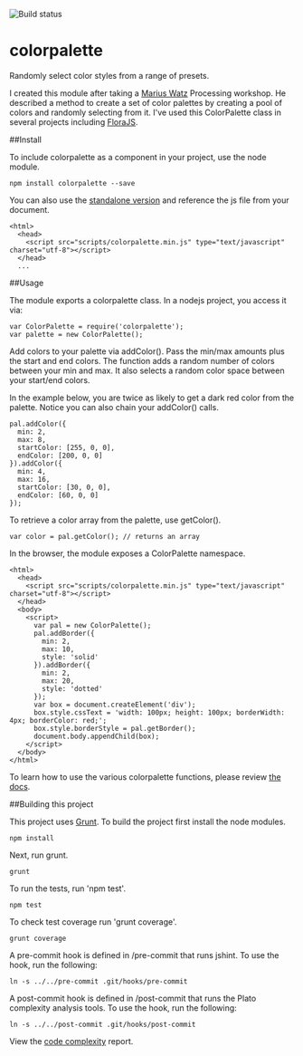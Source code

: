 ![Build status](https://travis-ci.org/vinceallenvince/colorpalette.svg?branch=master)

# colorpalette

Randomly select color styles from a range of presets.

I created this module after taking a [Marius Watz](http://mariuswatz.com) Processing workshop. He described a method to create a set of color palettes by creating a pool of colors and randomly selecting from it. I've used this ColorPalette class in several projects including [FloraJS](https://github.com/vinceallenvince/FloraJS).

##Install

To include colorpalette as a component in your project, use the node module.

```
npm install colorpalette --save
```

You can also use the [standalone version](https://github.com/vinceallenvince/colorpalette/releases/latest) and reference the js file from your document.

```
<html>
  <head>
    <script src="scripts/colorpalette.min.js" type="text/javascript" charset="utf-8"></script>
  </head>
  ...
```

##Usage

The module exports a colorpalette class. In a nodejs project, you access it via:

```
var ColorPalette = require('colorpalette');
var palette = new ColorPalette();
```

Add colors to your palette via addColor(). Pass the min/max amounts plus the start and end colors. The function adds a random number of colors between your min and max. It also selects a random color space between your start/end colors.

In the example below, you are twice as likely to get a dark red color from the palette. Notice you can also chain your addColor() calls.

```
pal.addColor({
  min: 2,
  max: 8,
  startColor: [255, 0, 0],
  endColor: [200, 0, 0]
}).addColor({
  min: 4,
  max: 16,
  startColor: [30, 0, 0],
  endColor: [60, 0, 0]
});
```

To retrieve a color array from the palette, use getColor().

```
var color = pal.getColor(); // returns an array
```

In the browser, the module exposes a ColorPalette namespace.

```
<html>
  <head>
    <script src="scripts/colorpalette.min.js" type="text/javascript" charset="utf-8"></script>
  </head>
  <body>
    <script>
      var pal = new ColorPalette();
      pal.addBorder({
        min: 2,
        max: 10,
        style: 'solid'
      }).addBorder({
        min: 2,
        max: 20,
        style: 'dotted'
      });
      var box = document.createElement('div');
      box.style.cssText = 'width: 100px; height: 100px; borderWidth: 4px; borderColor: red;';
      box.style.borderStyle = pal.getBorder();
      document.body.appendChild(box);
    </script>
  </body>
</html>
```

To learn how to use the various colorpalette functions, please review [the docs](http://vinceallenvince.github.io/colorpalette/doc/).

##Building this project

This project uses [Grunt](http://gruntjs.com). To build the project first install the node modules.

```
npm install
```

Next, run grunt.

```
grunt
```

To run the tests, run 'npm test'.

```
npm test
```

To check test coverage run 'grunt coverage'.

```
grunt coverage
```

A pre-commit hook is defined in /pre-commit that runs jshint. To use the hook, run the following:

```
ln -s ../../pre-commit .git/hooks/pre-commit
```

A post-commit hook is defined in /post-commit that runs the Plato complexity analysis tools. To use the hook, run the following:

```
ln -s ../../post-commit .git/hooks/post-commit
```

View the [code complexity](http://vinceallenvince.github.io/colorpalette/reports/) report.
